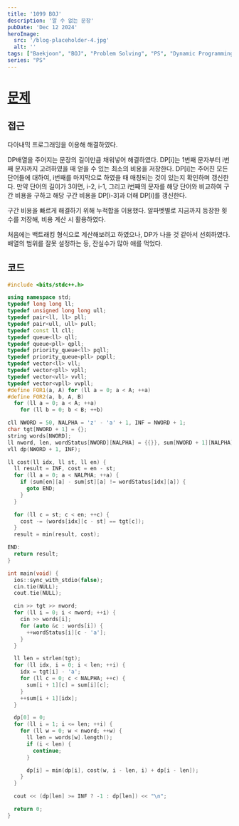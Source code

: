 ```yaml
---
title: '1099 BOJ'
description: '알 수 없는 문장'
pubDate: 'Dec 12 2024'
heroImage:
  src: '/blog-placeholder-4.jpg'
  alt: ''
tags: ["Baekjoon", "BOJ", "Problem Solving", "PS", "Dynamic Programming"]
series: "PS"
---
```


# [문제](https://www.acmicpc.net/problem/1099)

## 접근

다아내믹 프로그래밍을 이용해 해결하였다.

DP배열을 주어지는 문장의 길이만큼 채워넣어 해결하였다.
DP[i]는 1번째 문자부터 i번째 문자까지 고려하였을 때 얻을 수 있는 최소의 비용을 저장한다.
DP[i]는 주어진 모든 단어들에 대하여, i번째를 마지막으로 하였을 때 매칭되는 것이 있는지 확인하며 갱신한다.
만약 단어의 길이가 3이면, i-2, i-1, 그리고 i번째의 문자를 해당 단어와 비교하여 구간 비용을 구하고
해당 구간 비용을 DP[i-3]과 더해 DP[i]를 갱신한다.

구간 비용을 빠르게 해결하기 위해 누적합을 이용했다.
알파벳별로 지금까지 등장한 횟수를 저장해, 비용 계산 시 활용하였다.

처음에는 백트래킹 형식으로 계산해보려고 하였으나, DP가 나을 것 같아서 선회하였다.
배열의 범위를 잘못 설정하는 등, 잔실수가 많아 애를 먹었다.

## 코드

```c++
#include <bits/stdc++.h>

using namespace std;
typedef long long ll;
typedef unsigned long long ull;
typedef pair<ll, ll> pll;
typedef pair<ull, ull> pull;
typedef const ll cll;
typedef queue<ll> qll;
typedef queue<pll> qpll;
typedef priority_queue<ll> pqll;
typedef priority_queue<pll> pqpll;
typedef vector<ll> vll;
typedef vector<pll> vpll;
typedef vector<vll> vvll;
typedef vector<vpll> vvpll;
#define FOR1(a, A) for (ll a = 0; a < A; ++a)
#define FOR2(a, b, A, B)                                                       \
  for (ll a = 0; a < A; ++a)                                                   \
    for (ll b = 0; b < B; ++b)

cll NWORD = 50, NALPHA = 'z' - 'a' + 1, INF = NWORD + 1;
char tgt[NWORD + 1] = {};
string words[NWORD];
ll nword, len, wordStatus[NWORD][NALPHA] = {{}}, sum[NWORD + 1][NALPHA] = {{}};
vll dp(NWORD + 1, INF);

ll cost(ll idx, ll st, ll en) {
  ll result = INF, cost = en - st;
  for (ll a = 0; a < NALPHA; ++a) {
    if (sum[en][a] - sum[st][a] != wordStatus[idx][a]) {
      goto END;
    }
  }

  for (ll c = st; c < en; ++c) {
    cost -= (words[idx][c - st] == tgt[c]);
  }
  result = min(result, cost);

END:
  return result;
}

int main(void) {
  ios::sync_with_stdio(false);
  cin.tie(NULL);
  cout.tie(NULL);

  cin >> tgt >> nword;
  for (ll i = 0; i < nword; ++i) {
    cin >> words[i];
    for (auto &c : words[i]) {
      ++wordStatus[i][c - 'a'];
    }
  }

  ll len = strlen(tgt);
  for (ll idx, i = 0; i < len; ++i) {
    idx = tgt[i] - 'a';
    for (ll c = 0; c < NALPHA; ++c) {
      sum[i + 1][c] = sum[i][c];
    }
    ++sum[i + 1][idx];
  }

  dp[0] = 0;
  for (ll i = 1; i <= len; ++i) {
    for (ll w = 0; w < nword; ++w) {
      ll len = words[w].length();
      if (i < len) {
        continue;
      }

      dp[i] = min(dp[i], cost(w, i - len, i) + dp[i - len]);
    }
  }

  cout << (dp[len] >= INF ? -1 : dp[len]) << "\n";

  return 0;
}
```